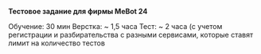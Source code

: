 **Тестовое задание для фирмы MeBot 24**

Обучение:
30 мин
Верстка:
~ 1,5 часа
Тест:
~ 2 часа (с учетом регистрации и разбирательства с разными сервисами, которые ставят лимит на количество тестов
